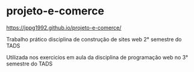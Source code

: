 # projeto-e-comerce 
https://jppg1992.github.io/projeto-e-comerce/

Trabalho prático disciplina de construção de sites web 2° semestre do TADS

Utilizada nos exercicios em aula da disciplina de programação web no 3° semestre do TADS
